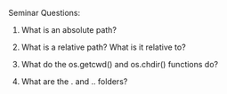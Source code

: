 Seminar Questions:

1. What is an absolute path?

1. What is a relative path? What is it relative to?

1. What do the os.getcwd() and os.chdir() functions do?

1. What are the . and .. folders?

